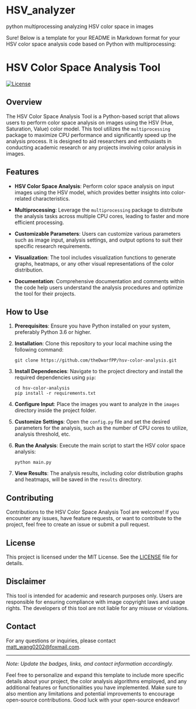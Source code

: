 # HSV_analyzer
python multiprocessing analyzing HSV color space in images

Sure! Below is a template for your README in Markdown format for your HSV color space analysis code based on Python with multiprocessing:

# HSV Color Space Analysis Tool

[![License](https://img.shields.io/badge/license-MIT-blue.svg)](https://opensource.org/licenses/MIT)

## Overview

The HSV Color Space Analysis Tool is a Python-based script that allows users to perform color space analysis on images using the HSV (Hue, Saturation, Value) color model. This tool utilizes the `multiprocessing` package to maximize CPU performance and significantly speed up the analysis process. It is designed to aid researchers and enthusiasts in conducting academic research or any projects involving color analysis in images.

## Features

- **HSV Color Space Analysis**: Perform color space analysis on input images using the HSV model, which provides better insights into color-related characteristics.

- **Multiprocessing**: Leverage the `multiprocessing` package to distribute the analysis tasks across multiple CPU cores, leading to faster and more efficient processing.

- **Customizable Parameters**: Users can customize various parameters such as image input, analysis settings, and output options to suit their specific research requirements.

- **Visualization**: The tool includes visualization functions to generate graphs, heatmaps, or any other visual representations of the color distribution.

- **Documentation**: Comprehensive documentation and comments within the code help users understand the analysis procedures and optimize the tool for their projects.

## How to Use

1. **Prerequisites**: Ensure you have Python installed on your system, preferably Python 3.6 or higher.

2. **Installation**: Clone this repository to your local machine using the following command:

   ```
   git clone https://github.com/theDwarfPP/hsv-color-analysis.git
   ```

3. **Install Dependencies**: Navigate to the project directory and install the required dependencies using `pip`:

   ```
   cd hsv-color-analysis
   pip install -r requirements.txt
   ```

4. **Configure Input**: Place the images you want to analyze in the `images` directory inside the project folder.

5. **Customize Settings**: Open the `config.py` file and set the desired parameters for the analysis, such as the number of CPU cores to utilize, analysis threshold, etc.

6. **Run the Analysis**: Execute the main script to start the HSV color space analysis:

   ```
   python main.py
   ```

7. **View Results**: The analysis results, including color distribution graphs and heatmaps, will be saved in the `results` directory.

## Contributing

Contributions to the HSV Color Space Analysis Tool are welcome! If you encounter any issues, have feature requests, or want to contribute to the project, feel free to create an issue or submit a pull request.

## License

This project is licensed under the MIT License. See the [LICENSE](LICENSE) file for details.

## Disclaimer

This tool is intended for academic and research purposes only. Users are responsible for ensuring compliance with image copyright laws and usage rights. The developers of this tool are not liable for any misuse or violations.

## Contact

For any questions or inquiries, please contact [matt_wang0202@foxmail.com](mailto:matt_wang0202@foxmail.com).

---
*Note: Update the badges, links, and contact information accordingly.*

Feel free to personalize and expand this template to include more specific details about your project, the color analysis algorithms employed, and any additional features or functionalities you have implemented. Make sure to also mention any limitations and potential improvements to encourage open-source contributions. Good luck with your open-source endeavor!
